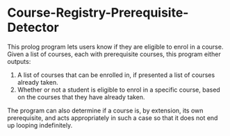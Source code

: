 # Course-Registry-Prerequisite-Detector

This prolog program lets users know if they are eligible to enrol in a course. 
Given a list of courses, each with prerequisite courses, this program either outputs:
  1) A list of courses that can be enrolled in, if presented a list of courses already taken.
  2) Whether or not a student is eligible to enrol in a specific course, based on the courses that they have already taken.
  
The program can also determine if a course is, by extension, its own prerequisite, and acts appropriately in such a case so that it does not end up looping indefinitely.
